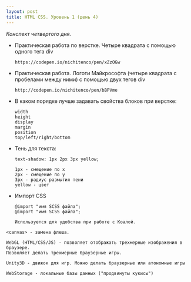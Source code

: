 ```yaml
---
layout: post
title: HTML CSS. Уровень 1 (день 4)
---
```


*Конспект четвертого дня.*

* Практическая работа по верстке. Четыре квадрата с помощью одного тега div
    ```
    https://codepen.io/nichitenco/pen/xZzOGw

    ```

* Практическая работа. Логоти Майкрософта (четыре квадрата с пробелами между ними)
            с помощью двух тегов div

    ```
    http://codepen.io/nichitenco/pen/bBPVme
    ```
* В каком порядке лучше задавать свойства блоков при верстке:

    ```
    width
    height
    display
    margin
    position
    top/left/right/bottom
    ```

* Тень для текста:
    ```
    text-shadow: 1px 2px 3px yellow;

    1px - смещение по х
    2px - смещение по у
    3px - радиус размытия тени
    yellow - цвет
    ```

* Импорт CSS

    ```
    @import "имя SCSS файла";
    @import "имя SCSS файла";

    Используется для удобства при работе с Коалой.
    ```
```
<canvas> - замена флеша.

WebGL (HTML/CSS/JS) - позволяет отображать трехмерные изображения в браузере.
Позволяет делать трехмерные браузерные игры.

Unity3D - движок для игр. Можно делать браузерные или атономные игры

WebStorage - локальные базы данных ("продвинуты кукисы")

```
